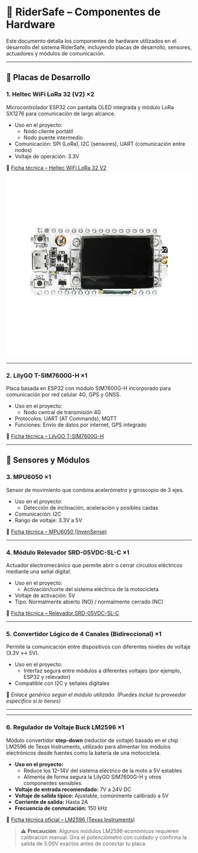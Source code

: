 # 🔩 RiderSafe – Componentes de Hardware

Este documento detalla los componentes de hardware utilizados en el desarrollo del sistema RiderSafe, incluyendo placas de desarrollo, sensores, actuadores y módulos de comunicación.

---

## 🧠 Placas de Desarrollo

### 1. Heltec WiFi LoRa 32 (V2) ×2

Microcontrolador ESP32 con pantalla OLED integrada y módulo LoRa SX1276 para comunicación de largo alcance.

- Uso en el proyecto:
  - Nodo cliente portátil
  - Nodo puente intermedio
- Comunicación: SPI (LoRa), I2C (sensores), UART (comunicación entre nodos)
- Voltaje de operación: 3.3V

🔗 [Ficha técnica – Heltec WiFi LoRa 32 V2](https://heltec.org/project/wifi-lora-32v2/)
![Logo de Heltec](wifi-lora-32-v2-1.png)


---

### 2. LilyGO T-SIM7600G-H ×1

Placa basada en ESP32 con módulo SIM7600G-H incorporado para comunicación por red celular 4G, GPS y GNSS.

- Uso en el proyecto:
  - Nodo central de transmisión 4G
- Protocolos: UART (AT Commands), MQTT
- Funciones: Envío de datos por internet, GPS integrado

🔗 [Ficha técnica – LilyGO T-SIM7600G-H](https://lilygo.cc/products/t-sim7600)

---

## 🔧 Sensores y Módulos

### 3. MPU6050 ×1

Sensor de movimiento que combina acelerómetro y giroscopio de 3 ejes.

- Uso en el proyecto:
  - Detección de inclinación, aceleración y posibles caídas
- Comunicación: I2C
- Rango de voltaje: 3.3V a 5V

🔗 [Ficha técnica – MPU6050 (InvenSense)](https://invensense.tdk.com/wp-content/uploads/2015/02/MPU-6000-Datasheet1.pdf)

---

### 4. Módulo Relevador SRD-05VDC-SL-C ×1

Actuador electromecánico que permite abrir o cerrar circuitos eléctricos mediante una señal digital.

- Uso en el proyecto:
  - Activación/corte del sistema eléctrico de la motocicleta
- Voltaje de activación: 5V
- Tipo: Normalmente abierto (NO) / normalmente cerrado (NC)

🔗 [Ficha técnica – Relevador SRD-05VDC-SL-C](https://naylampmechatronics.com/img/cms/000263/SRD-05VDC-SL-C-Datasheet.pdf)

---

### 5. Convertidor Lógico de 4 Canales (Bidireccional) ×1

Permite la comunicación entre dispositivos con diferentes niveles de voltaje (3.3V ↔ 5V).

- Uso en el proyecto:
  - Interfaz segura entre módulos a diferentes voltajes (por ejemplo, ESP32 y relevador)
- Compatible con I2C y señales digitales

🔗 *Enlace genérico según el módulo utilizado. (Puedes incluir tu proveedor específico si lo tienes)*

---
---

### 6. Regulador de Voltaje Buck LM2596 ×1

Módulo convertidor **step-down** (reductor de voltaje) basado en el chip LM2596 de Texas Instruments, utilizado para alimentar los módulos electrónicos desde fuentes como la batería de una motocicleta.

- **Uso en el proyecto:**
  - Reduce los 12–14V del sistema eléctrico de la moto a 5V estables
  - Alimenta de forma segura la LilyGO SIM7600G-H y otros componentes sensibles
- **Voltaje de entrada recomendado:** 7V a 24V DC
- **Voltaje de salida típico:** Ajustable, comúnmente calibrado a 5V
- **Corriente de salida:** Hasta 2A
- **Frecuencia de conmutación:** 150 kHz

🔗 [Ficha técnica oficial – LM2596 (Texas Instruments)](https://www.ti.com/lit/ds/symlink/lm2596.pdf)

> ⚠️ **Precaución**: Algunos módulos LM2596 económicos requieren calibración manual. Gira el potenciómetro con cuidado y confirma la salida de 5.00V exactos antes de conectar tu placa.


